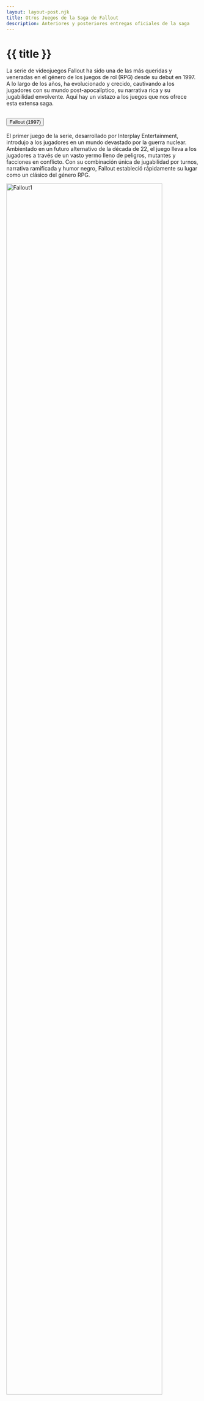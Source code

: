 ```yaml
---
layout: layout-post.njk
title: Otros Juegos de la Saga de Fallout
description: Anteriores y posteriores entregas oficiales de la saga  
---
```


# {{ title }}
<p class="text-just">La serie de videojuegos Fallout ha sido una de las más queridas y veneradas en el género de los juegos de rol (RPG) desde su debut en 1997. A lo largo de los años, ha evolucionado y crecido, cautivando a los jugadores con su mundo post-apocalíptico, su narrativa rica y su jugabilidad envolvente. Aquí hay un vistazo a los juegos que nos ofrece esta extensa saga.</p>

<div class="accordion accordion-flush" id="accordionFlushExample">
  <div class="accordion-item">
    <h2 class="accordion-header">
      <button class="accordion-button collapsed ac" type="button" data-bs-toggle="collapse" data-bs-target="#flush-collapseOne" aria-expanded="false" aria-controls="flush-collapseOne">
        Fallout (1997)
      </button>
    </h2>
    <div id="flush-collapseOne" class="accordion-collapse collapse ac" data-bs-parent="#accordionFlushExample">
      <div class="accordion-body">
      <section class="row">
      <article class="col-12 col-md-6">
      <p class="text-just">El primer juego de la serie, desarrollado por Interplay Entertainment, introdujo a los jugadores en un mundo devastado por la guerra nuclear. Ambientado en un futuro alternativo de la década de 22, el juego lleva a los jugadores a través de un vasto yermo lleno de peligros, mutantes y facciones en conflicto. Con su combinación única de jugabilidad por turnos, narrativa ramificada y humor negro, Fallout estableció rápidamente su lugar como un clásico del género RPG.</p>
      </article>
      <article class="col-12 col-md-6">
      <img src="../img/fallout1997.jpg" alt="Fallout1" width="90%" height="auto" class="mt-2 mb-3">
      </article>
      </section>
      </div>
    </div>
  </div>
  <div class="accordion-item">
    <h2 class="accordion-header">
      <button class="accordion-button collapsed ac" type="button" data-bs-toggle="collapse" data-bs-target="#flush-collapseTwo" aria-expanded="false" aria-controls="flush-collapseTwo">
        Fallout 2 (1998)
      </button>
    </h2>
    <div id="flush-collapseTwo" class="accordion-collapse collapse ac" data-bs-parent="#accordionFlushExample">
      <div class="accordion-body">
      <section class="row">
      <article class="col-12 col-md-6">
      <p class="text-just">La secuela, también desarrollada por Interplay Entertainment, expandió y mejoró la fórmula establecida por su predecesor. Ambientado en el año 2241, el juego lleva a los jugadores a una versión aún más amplia y detallada del yermo post-apocalíptico, presentando nuevas ubicaciones, personajes y desafíos. Fallout 2 añadió nuevas características al juego, como la capacidad de conducir vehículos y la posibilidad de convertirse en un ciudadano respetado o temido en el mundo del juego.</p>
      </article>
      <article class="col-12 col-md-6">
      <img src="../img/fallout2.jpeg" alt="Fallout2" width="90%" height="auto" class="mt-2 mb-3">
      </article>
      </section>
      </div>
    </div>
  </div>
  <div class="accordion-item">
    <h2 class="accordion-header">
      <button class="accordion-button collapsed ac" type="button" data-bs-toggle="collapse" data-bs-target="#flush-collapseThree" aria-expanded="false" aria-controls="flush-collapseThree">
        Fallout Tactics: Brotherhood of Steel (2001)
      </button>
    </h2>
    <div id="flush-collapseThree" class="accordion-collapse collapse ac" data-bs-parent="#accordionFlushExample">
      <div class="accordion-body">
      <section class="row">
      <article class="col-12 col-md-6">
      <p class="text-just">Este spin-off de la serie principal, desarrollado por Micro Forté y 14° East, cambió la fórmula de juego de los juegos anteriores al centrarse en la estrategia táctica en tiempo real en lugar del combate por turnos. Los jugadores asumen el papel de un recluta de la Hermandad del Acero y lideran un equipo a través de una serie de misiones en un yermo post-apocalíptico. Aunque recibió críticas mixtas, Fallout Tactics: Brotherhood of Steel ofreció una experiencia única dentro del universo de Fallout.</p>
      </article>
      <article class="col-12 col-md-6">
      <img src="../img/FalloutBrotherhood.jpg" alt="FalloutTactics" width="90%" height="auto" class="mt-2 mb-3">
      </article>
      </section>
      </div>
    </div>
  </div>
  <div class="accordion-item">
    <h2 class="accordion-header">
      <button class="accordion-button collapsed ac" type="button" data-bs-toggle="collapse" data-bs-target="#flush-collapseFour" aria-expanded="false" aria-controls="flush-collapseFour">
        Fallout: Brotherhood of Steel (2004)
      </button>
    </h2>
    <div id="flush-collapseFour" class="accordion-collapse collapse ac" data-bs-parent="#accordionFlushExample">
      <div class="accordion-body">
      <section class="row">
      <article class="col-12 col-md-6">
      <p class="text-just">El primer juego de la serie, desarrollado por Interplay Entertainment, introdujo a los jugadores en un mundo devastado por la guerra nuclear. Ambientado en un futuro alternativo de la década de 22, el juego lleva a los jugadores a través de un vasto yermo lleno de peligros, mutantes y facciones en conflicto. Con su combinación única de jugabilidad por turnos, narrativa ramificada y humor negro, Fallout estableció rápidamente su lugar como un clásico del género RPG.</p>
      </article>
      <article class="col-12 col-md-6">
      <img src="../img/falloutbrotherhood2.jpg" alt="FalloutBrotherhood" width="90%" height="auto" class="mt-1 mb-3">
      </article>
      </section>
      </div>
    </div>
  </div>
  <div class="accordion-item">
    <h2 class="accordion-header">
      <button class="accordion-button collapsed ac" type="button" data-bs-toggle="collapse" data-bs-target="#flush-collapseFive" aria-expanded="false" aria-controls="flush-collapseFive">
        Fallout 3 (2008)
      </button>
    </h2>
    <div id="flush-collapseFive" class="accordion-collapse collapse ac" data-bs-parent="#accordionFlushExample">
      <div class="accordion-body">
      <section class="row">
      <article class="col-12 col-md-6">
      <p class="text-just">El juego comienza en el Refugio 101, un refugio subterráneo que ha permanecido aislado del mundo exterior durante generaciones. Después de una serie de eventos que llevan al personaje principal a abandonar el refugio, comienza una búsqueda épica a través de un paisaje desolado lleno de peligros, ruinas y facciones en conflicto. El mundo de Fallout 3 es notable por su atmósfera sombría y desolada, con paisajes desolados, ruinas urbanas y un sentido palpable de desesperación y supervivencia. Una de las características más destacadas de Fallout 3 es su sistema de elecciones y consecuencias, donde las acciones del jugador tienen un impacto significativo en el mundo del juego y en la narrativa. </p>
      </article>
      <article class="col-12 col-md-6">
      <img src="../img/fallout3.png" alt="Fallout3" width="90%" height="auto" class="mt-1 mb-3">
      </article>
      </section>
      </div>
    </div>
  </div>
  <div class="accordion-item">
    <h2 class="accordion-header">
      <button class="accordion-button collapsed ac" type="button" data-bs-toggle="collapse" data-bs-target="#flush-collapseSix" aria-expanded="false" aria-controls="flush-collapseSix">
        Fallout New Vegas (2010)
      </button>
    </h2>
    <div id="flush-collapseSix" class="accordion-collapse collapse ac" data-bs-parent="#accordionFlushExample">
      <div class="accordion-body">
      <section class="row">
      <article class="col-12 col-md-6">
      <p class="text-just">La historia comienza cuando el protagonista, conocido como el Mensajero, es dejado por muerto después de ser baleado en la cabeza y abandonado en el desierto. Después de sobrevivir milagrosamente, el Mensajero se embarca en una búsqueda para descubrir quién intentó matarlo y por qué. En el proceso, se verá envuelto en una lucha de poder entre varias facciones que compiten por el control de la ciudad de New Vegas y la presa de Hoover, una valiosa fuente de energía en el yermo. Una de las características más destacadas de Fallout: New Vegas es su sistema de reputación, que rastrea las acciones y decisiones del jugador y afecta cómo son percibidos por las diferentes facciones y personajes del juego.</p>
      </article>
      <article class="col-12 col-md-6">
      <img src="../img/falloutNewVegas.webp" alt="FalloutNewVegas" width="90%" height="auto" class="mt-2 mb-3">
      </article>
      </section>
      </div>
    </div>
  </div>
  <div class="accordion-item">
    <h2 class="accordion-header">
      <button class="accordion-button collapsed ac" type="button" data-bs-toggle="collapse" data-bs-target="#flush-collapseSeven" aria-expanded="false" aria-controls="flush-collapseSeven">
        Fallout Shelter (2015)
      </button>
    </h2>
    <div id="flush-collapseSeven" class="accordion-collapse collapse ac" data-bs-parent="#accordionFlushExample">
      <div class="accordion-body">
      <section class="row">
      <article class="col-12 col-md-6">
      <p class="text-just">Es un videojuego de simulación de supervivencia desarrollado por Bethesda Game Studios, conocido por su trabajo en la serie de juegos de rol de mundo abierto Fallout. Los jugadores asumen el papel de un supervisor encargado de administrar un refugio subterráneo, conocido como el Refugio 111, que protege a los habitantes de los peligros del mundo nuclear. El objetivo principal del juego es construir y expandir el refugio, proporcionando recursos vitales como electricidad, agua y alimentos, así como alojamiento y protección para los residentes del refugio. </p>
      </article>
      <article class="col-12 col-md-6">
      <img src="../img/falloutShelter.png" alt="automatron" width="100%" height="auto" class="mt-3 mb-3">
      </article>
      </section>
      <p class="text-just">Se deben asignar habitantes a diferentes salas dentro del refugio para realizar diversas tareas y a medida que el refugio crece, los jugadores pueden construir nuevas salas y mejorar las existentes, aumentando la eficiencia y la capacidad de supervivencia del refugio. Además de administrar el refugio, los jugadores también deben enfrentarse a una variedad de desafíos y eventos aleatorios, como incendios, invasiones de criaturas mutantes y brotes de enfermedades, que ponen a prueba su habilidad para mantener el orden y la seguridad en el refugio. </p>
      </div>
    </div>
  </div>
  <div class="accordion-item">
    <h2 class="accordion-header">
      <button class="accordion-button collapsed ac" type="button" data-bs-toggle="collapse" data-bs-target="#flush-collapseEight" aria-expanded="false" aria-controls="flush-collapseEight">
        Fallout 76
      </button>
    </h2>
    <div id="flush-collapseEight" class="accordion-collapse collapse ac" data-bs-parent="#accordionFlushExample">
      <div class="accordion-body">
      <section class="row">
      <article class="col-12 col-md-6">
      <p class="text-just">Es un juego de rol de acción multijugador en línea desarrollado por Bethesda Game Studios, conocido por su trabajo en la serie de juegos de rol de mundo abierto Fallout. A diferencia de los juegos anteriores de la serie, Fallout 76 se centra en la experiencia de juego en línea y en la exploración de un vasto mundo abierto en el yermo post-apocalíptico de Virginia Occidental. El juego tiene lugar en un entorno de mundo compartido donde los jugadores pueden encontrarse con otros supervivientes humanos, cooperar para completar misiones y eventos, comerciar y construir refugios juntos, o incluso luchar entre ellos en combates jugador contra jugador.</p>
      </article>
      <article class="col-12 col-md-6">
      <img src="../img/fallout76.jpg" alt="automatron" width="90%" height="auto" class="mt-2 mb-3">
      </article>
      </section>
        <p class="text-just">La historia del juego se desarrolla aproximadamente 25 años después de la guerra nuclear que devastó el mundo, y los jugadores emergen de los refugios subterráneos conocidos como Vault-Tecs para reconstruir la civilización en un nuevo mundo. Otra característica destacada es el sistema de construcción de campamentos, que permite a los jugadores construir y personalizar refugios portátiles en cualquier lugar del mundo. Estos campamentos pueden servir como bases de operaciones, ofreciendo refugio, almacenamiento seguro y acceso a estaciones de trabajo para fabricar objetos y reparar equipo.</p>
      </div>
    </div>
  </div>
  </div>
</div>

